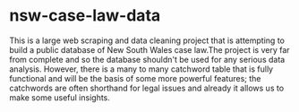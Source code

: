 # nsw-case-law-data
This is a large web scraping and data cleaning project that is attempting to build a public database of New South Wales case law.The project is very far from complete and so the database shouldn't be used for any serious data analysis. However, there is a many to many catchword table that is fully functional and will be the basis of some more powerful features; the catchwords are often shorthand for legal issues and already it allows us to make some useful insights. 
